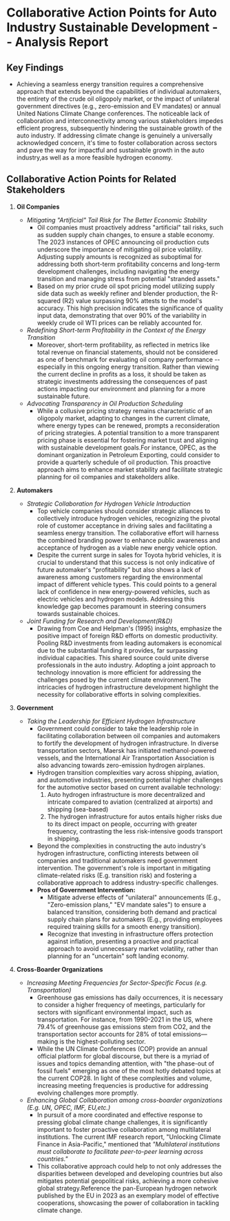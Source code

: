 # Collaborative Action Points for Auto Industry Sustainable Development -- Analysis Report


## Key Findings
* Achieving a seamless energy transition requires a comprehensive approach that extends beyond the capabilities of individual automakers, the entirety of the crude oil oligopoly market, or the impact of unilateral government directives (e.g., zero-emission and EV mandates) or annual United Nations Climate Change conferences. The noticeable lack of collaboration and interconnectivity among various stakeholders impedes efficient progress, subsequently hindering the sustainable growth of the auto industry. If addressing climate change is genuinely a universally acknowledged concern, it's time to foster collaboration across sectors and pave the way for impactful and sustainable growth in the auto industry,as well as a more feasible hydrogen economy.


## Collaborative Action Points for Related Stakeholders
1. **Oil Companies**
   * *Mitigating "Artificial" Tail Risk for The Better Economic Stability*
      * Oil companies must proactively address "artificial" tail risks, such as sudden supply chain changes, to ensure a stable economy. The 2023 instances of OPEC announcing oil production cuts underscore the importance of mitigating oil price volatility. Adjusting supply amounts is recognized as suboptimal for addressing both short-term profitability concerns and long-term development challenges, including navigating the energy transition and managing stress from potential "stranded assets." 
      * Based on my prior crude oil spot pricing model utilizing supply side data such as weekly refiner and blender production, the R-squared (R2) value surpassing 90% attests to the model's accuracy. This high precision indicates the significance of quality input data, demonstrating that over 90% of the variability in weekly crude oil WTI prices can be reliably accounted for.
   * *Redefining Short-term Profitability in the Context of the Energy Transition*
      * Moreover, short-term profitability, as reflected in metrics like total revenue on financial statements, should not be considered as one of benchmark for evaluating oil company performance -- especially in this ongoing energy transition. Rather than viewing the current decline in profits as a loss, it should be taken as strategic investments addressing the consequences of past actions impacting our environment and planning for a more sustainable future.
   * *Advocating Transparency in Oil Production Scheduling*
      * While a collusive pricing strategy remains characteristic of an oligopoly market, adapting to changes in the current climate, where energy types can be renewed, prompts a reconsideration of pricing strategies. A potential transition to a more transparent pricing phase is essential for fostering market trust and aligning with sustainable development goals.For instance, OPEC, as the dominant organization in Petroleum Exporting, could consider to provide a quarterly schedule of oil production. This proactive approach aims to enhance market stability and facilitate strategic planning for oil companies and stakeholders alike. 
    
2. **Automakers**
   * *Strategic Collaboration for Hydrogen Vehicle Introduction*
      * Top vehicle companies should consider strategic alliances to collectively introduce hydrogen vehicles, recognizing the pivotal role of customer acceptance in driving sales and facilitating a seamless energy transition. The collaborative effort will harness the combined branding power to enhance public awareness and acceptance of hydrogen as a viable new energy vehicle option.
      * Despite the current surge in sales for Toyota hybrid vehicles, it is crucial to understand that this success is not only indicative of future automaker's "profitability" but also shows a lack of awareness among customers regarding the environmental impact of different vehicle types. This could points to a general lack of confidence in new energy-powered vehicles, such as electric vehicles and hydrogen models. Addressing this knowledge gap becomes paramount in steering consumers towards sustainable choices.
   * *Joint Funding for Research and Development(R&D)*
      * Drawing from Coe and Helpman's (1995) insights, emphasize the positive impact of foreign R&D efforts on domestic productivity. Pooling R&D investments from leading automakers is economical due to the substantial funding it provides, far surpassing individual capacities. This shared source could unite diverse professionals in the auto industry. Adopting a joint approach to technology innovation is more efficient for addressing the challenges posed by the current climate environment.The intricacies of hydrogen infrastructure development highlight the necessity for collaborative efforts in solving complexities.
    
3. **Government**
   * *Taking the Leadership for Efficient Hydrogen Infrastructure*
      * Government could consider to take the leadership role in facilitating collaboration between oil companies and automakers to fortify the development of hydrogen infrastructure. In diverse transportation sectors, Maersk has initiated methanol-powered vessels, and the International Air Transportation Association is also advancing towards zero-emission hydrogen airplanes.
      * Hydrogen transition complexities vary across shipping, aviation, and automotive industries, presenting potential higher challenges for the automotive sector based on current available technology:
        1) Auto hydrogen infrastructure is more decentralized and intricate compared to aviation (centralized at airports) and shipping (sea-based)
        2) The hydrogen infrastructure for autos entails higher risks due to its direct impact on people, occurring with greater frequency, contrasting the less risk-intensive goods transport in shipping.
      * Beyond the complexities in constructing the auto industry's hydrogen infrastructure, conflicting interests between oil companies and traditional automakers need government intervention. The government's role is important in mitigating climate-related risks (E.g. transition risk) and fostering a collaborative approach to address industry-specific challenges.
      * **Pros of Government Intervention:**
        * Mitigate adverse effects of "unilateral" announcements (E.g., "Zero-emission plans," "EV mandate sales") to ensure a balanced transition, considering both demand and practical supply chain plans for automakers (E.g., providing employees required training skills for a smooth energy transition).
        * Recognize that investing in infrastructure offers protection against inflation, presenting a proactive and practical approach to avoid unnecessary market volatility, rather than planning for an "uncertain" soft landing economy.

4. **Cross-Boarder Organizations**
   * *Increasing Meeting Frequencies for Sector-Specific Focus (e.g. Transportation)*
      * Greenhouse gas emissions has daily occurrences, it is necessary to consider a higher frequency of meetings, particularly for sectors with significant environmental impact, such as transportation. For instance, from 1990-2021 in the US, where 79.4% of greenhouse gas emissions stem from CO2, and the transportation sector accounts for 28% of total emissions—making is the highest-polluting sector.
      * While the UN Climate Conferences (COP) provide an annual official platform for global discourse, but there is a myriad of issues and topics demanding attention, with "the phase-out of fossil fuels" emerging as one of the most hotly debated topics at the current COP28. In light of these complexities and volume, increasing meeting frequencies is productive for addressing evolving challenges more promptly.
   * *Enhancing Global Collaboration among cross-boarder organizations (E.g. UN, OPEC, IMF, EU,etc.)*
      * In pursuit of a more coordinated and effective response to pressing global climate change challenges, it is significantly important to foster proactive collaboration among multilateral institutions. The current IMF research report, "Unlocking Climate Finance in Asia-Pacific," mentioned that *"Multilateral institutions must collaborate to facilitate peer-to-peer learning across countries."* 
      * This collaborative approach could help to not only addresses the disparities between developed and developing countries but also mitigates potential geopolitical risks, achieving a more cohesive global strategy.Reference the pan-European hydrogen network published by the EU in 2023 as an exemplary model of effective cooperations, showcasing the power of collaboration in tackling climate change.


